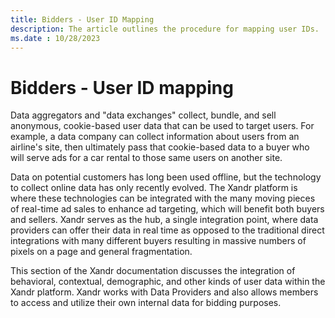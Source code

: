 ```yaml
---
title: Bidders - User ID Mapping
description: The article outlines the procedure for mapping user IDs.
ms.date : 10/28/2023
---
```


# Bidders - User ID mapping

Data aggregators and "data exchanges" collect, bundle, and sell anonymous, cookie-based user data that can be used to target users. For example, a data company can collect information about users from an airline's site, then ultimately pass that cookie-based data to a buyer who will serve ads for a car rental to those same users on another site.

Data on potential customers has long been used offline, but the technology to collect online data has only recently evolved. The Xandr platform is where these technologies can be integrated with the many moving pieces of real-time ad sales to enhance ad targeting, which will benefit both buyers and sellers.
Xandr serves as the hub, a single integration point, where data providers can offer their data in real time as opposed to the traditional direct integrations with many different buyers resulting in massive numbers of pixels on a page and general fragmentation.

This section of the Xandr documentation discusses the integration of behavioral, contextual, demographic, and
other kinds of user data within the Xandr platform. Xandr works with Data Providers and also allows members to access and utilize their own internal data for bidding purposes.
